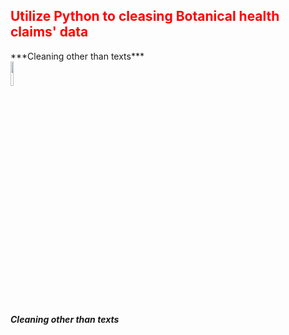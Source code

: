 <h2 style='color:red'> Utilize Python to cleasing Botanical health claims' data </h2> 
***Cleaning other than texts***<img style = "vertical-align:middle; display:flex" src="https://user-images.githubusercontent.com/65596664/154809596-a7527236-4775-4832-bf69-7eba010c968a.png" width=10% height=10%>

***Cleaning other than texts***
 


